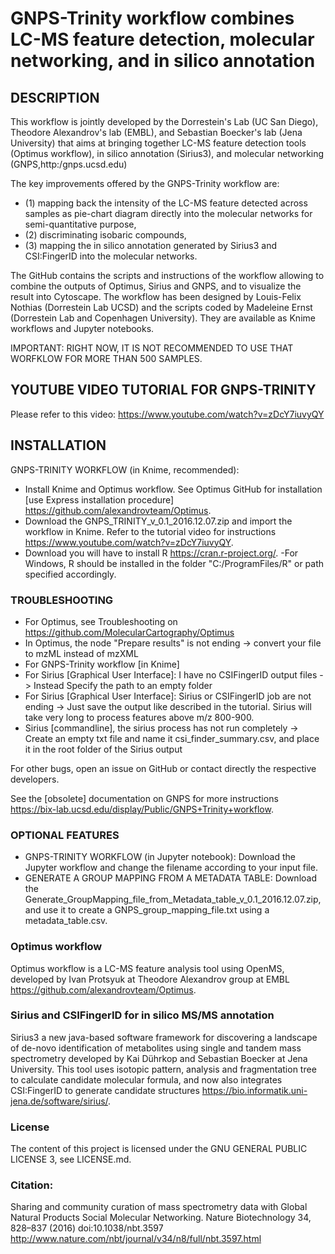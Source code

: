 # GNPS-Trinity workflow combines LC-MS feature detection, molecular networking, and in silico annotation

## DESCRIPTION
This workflow is jointly developed by the Dorrestein's Lab (UC San Diego), Theodore Alexandrov's lab (EMBL), and Sebastian Boecker's lab (Jena University) that aims at bringing together LC-MS feature detection tools (Optimus workflow), in silico annotation (Sirius3), and molecular networking (GNPS,http:/gnps.ucsd.edu)


The key improvements offered by the GNPS-Trinity workflow are:
+ (1) mapping back the intensity of the LC-MS feature detected across samples as pie-chart diagram directly into the molecular networks for semi-quantitative purpose,
+ (2) discriminating isobaric compounds, 
+ (3) mapping the in silico annotation generated by Sirius3 and CSI:FingerID into the molecular networks.

The GitHub contains the scripts and instructions of the workflow allowing to combine the outputs of Optimus, Sirius and GNPS, and to visualize the result into Cytoscape. The workflow has been designed by Louis-Felix Nothias (Dorrestein Lab UCSD) and the scripts coded by Madeleine Ernst (Dorrestein Lab and Copenhagen University). They are available as Knime workflows and Jupyter notebooks.

IMPORTANT: RIGHT NOW, IT IS NOT RECOMMENDED TO USE THAT WORFKLOW FOR MORE THAN 500 SAMPLES.

## YOUTUBE VIDEO TUTORIAL FOR GNPS-TRINITY ##
Please refer to this video: https://www.youtube.com/watch?v=zDcY7iuvyQY

## INSTALLATION ##
GNPS-TRINITY WORKFLOW (in Knime, recommended):
+ Install Knime and Optimus workflow. See Optimus GitHub for installation [use Express installation procedure] https://github.com/alexandrovteam/Optimus. 
+ Download the GNPS_TRINITY_v_0.1_2016.12.07.zip and import the workflow in Knime. Refer to the tutorial video for instructions https://www.youtube.com/watch?v=zDcY7iuvyQY. 
+ Download you will have to install R https://cran.r-project.org/. -For Windows, R should be installed in the folder "C:/ProgramFiles/R" or path specified accordingly.

### TROUBLESHOOTING
+ For Optimus, see Troubleshooting on https://github.com/MolecularCartography/Optimus
+ In Optimus, the node "Prepare results" is not ending -> convert your file to mzML instead of mzXML
+ For GNPS-Trinity workflow [in Knime]
+ For Sirius [Graphical User Interface]: I have no CSIFingerID output files -> Instead Specify the path to an empty folder
+ For Sirius [Graphical User Interface]: Sirius or CSIFingerID job are not ending -> Just save the output like described in the tutorial. Sirius will take very long to process features above m/z 800-900.
+ Sirius [commandline], the sirius process has not run completely -> Create an empty txt file and name it csi_finder_summary.csv, and place it in the root folder of the Sirius output

For other bugs, open an issue on GitHub or contact directly the respective developers.

See the [obsolete] documentation on GNPS for more instructions https://bix-lab.ucsd.edu/display/Public/GNPS+Trinity+workflow.

### OPTIONAL FEATURES ###
- GNPS-TRINITY WORKFLOW (in Jupyter notebook): Download the Jupyter workflow and change the filename according to your input file.
- GENERATE A GROUP MAPPING FROM A METADATA TABLE: Download the Generate_GroupMapping_file_from_Metadata_table_v_0.1_2016.12.07.zip, and use it to create a GNPS_group_mapping_file.txt using a metadata_table.csv.

### Optimus workflow ###
Optimus workflow is a LC-MS feature analysis tool using OpenMS, developed by Ivan Protsyuk at Theodore Alexandrov group at EMBL https://github.com/alexandrovteam/Optimus.

### Sirius and CSIFingerID for in silico MS/MS annotation ###

Sirius3 a new java-based software framework for discovering a landscape of de-novo identification of metabolites using single and tandem mass spectrometry developed by Kai Dührkop and Sebastian Boecker at Jena University. This tool uses isotopic pattern, analysis and fragmentation tree to calculate candidate molecular formula, and now also integrates CSI:FingerID to generate candidate structures https://bio.informatik.uni-jena.de/software/sirius/.

### License
The content of this project is licensed under the GNU GENERAL PUBLIC LICENSE 3, see LICENSE.md.

### Citation:
Sharing and community curation of mass spectrometry data with Global Natural Products Social Molecular Networking. Nature Biotechnology 34, 828–837 (2016) doi:10.1038/nbt.3597 http://www.nature.com/nbt/journal/v34/n8/full/nbt.3597.html
